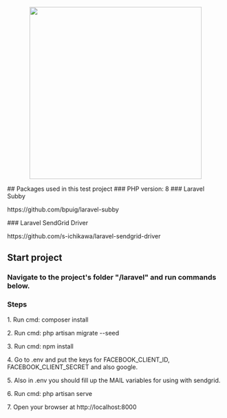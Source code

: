 <p align="center"><a href="https://laravel.com" target="_blank"><img src="https://raw.githubusercontent.com/laravel/art/master/logo-lockup/5%20SVG/2%20CMYK/1%20Full%20Color/laravel-logolockup-cmyk-red.svg" width="400"></a></p>
## Packages used in this test project
### PHP version: 8
### Laravel Subby
<p>https://github.com/bpuig/laravel-subby</p>
### Laravel SendGrid Driver
<p>https://github.com/s-ichikawa/laravel-sendgrid-driver</p>


## Start project

### Navigate to the project's folder "/laravel" and run commands below.
### Steps
<p>1. Run cmd: composer install</p>
<p>2. Run cmd: php artisan migrate --seed</p>
<p>3. Run cmd: npm install</p>
<p>4. Go to .env and put the keys for FACEBOOK_CLIENT_ID, FACEBOOK_CLIENT_SECRET and also google.</p>
<p>5. Also in .env you should fill up the MAIL variables for using with sendgrid.</p>
<p>6. Run cmd: php artisan serve</p>
<p>7. Open your browser at http://localhost:8000</p>








